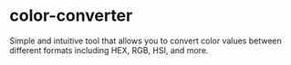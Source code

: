 # color-converter

Simple and intuitive tool that allows you to convert color values between different formats including HEX, RGB, HSI, and more.
